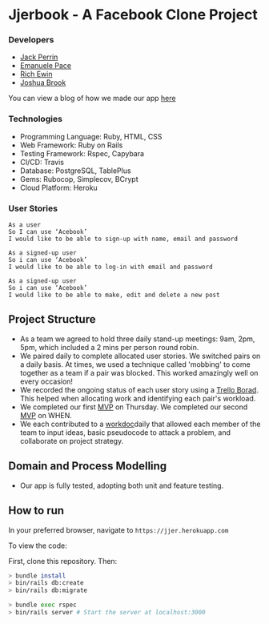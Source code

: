 # Jjerbook - A Facebook Clone Project

### Developers

- [Jack Perrin](https://github.com/perrinjack)
- [Emanuele Pace](https://github.com/Emanuele-20)
- [Rich Ewin](https://github.com/joshuaabrookuk)
- [Joshua Brook](https://github.com/TimCPB)

You can view a blog of how we made our app [here](https://github.com/Emanuele-20/acebook-rails-template/wiki)

### Technologies

- Programming Language: Ruby, HTML, CSS
- Web Framework: Ruby on Rails
- Testing Framework: Rspec, Capybara
- CI/CD: Travis
- Database: PostgreSQL, TablePlus
- Gems: Rubocop, Simplecov, BCrypt
- Cloud Platform: Heroku

### User Stories

```
As a user
So I can use ‘Acebook’
I would like to be able to sign-up with name, email and password
```
```
As a signed-up user 
So i can use ‘Acebook’
I would like to be able to log-in with email and password
```
```
As a signed-up user
So i can use ‘Acebook’
I would like to be able to make, edit and delete a new post
```

## Project Structure

- As a team we agreed to hold three daily stand-up meetings: 9am, 2pm, 5pm, which included a 2 mins per person round robin.
- We paired daily to complete allocated user stories. We switched pairs on a daily basis. At times, we used a technique called 'mobbing' to come together as a team if a pair was blocked. This worked amazingly well on every occasion!
- We recorded the ongoing status of each user story using a [Trello Borad](https://trello.com/b/vPCTtQTU/jjer-acebook-team-project). This helped when allocating work and identifying each pair's workload.
- We completed our first [MVP](https://github.com/Emanuele-20/acebook-rails-template/raw/master/images/Screenshot%202020-07-04%20at%2011.46.50.png?raw=true) on Thursday. We completed our second [MVP](LINK) on WHEN.
- We each contributed to a [workdoc](https://docs.google.com/document/d/1d5D25TKtcbWB10EwE9Y4g4MDCJh_4K9d9oV725ppsYQ/edit)daily that allowed each member of the team to input ideas, basic pseudocode to attack a problem, and collaborate on project strategy.

## Domain and Process Modelling

- Our app is fully tested, adopting both unit and feature testing.

## How to run

In your preferred browser, navigate to ```https://jjer.herokuapp.com```

To view the code:

First, clone this repository. Then:

```bash
> bundle install
> bin/rails db:create
> bin/rails db:migrate

> bundle exec rspec
> bin/rails server # Start the server at localhost:3000
```
